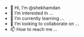 - 👋 Hi, I’m @shekhamdan
- 👀 I’m interested in ...
- 🌱 I’m currently learning ...
- 💞️ I’m looking to collaborate on ...
- 📫 How to reach me ...

<!---
shekhamdan/shekhamdan is a ✨ special ✨ repository because its `README.md` (this file) appears on your GitHub profile.
You can click the Preview link to take a look at your changes.
--->
